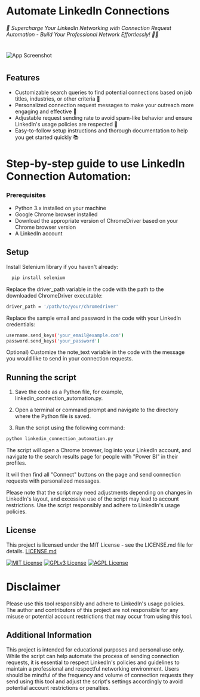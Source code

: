 # Automate LinkedIn Connections

###### 🚀 Supercharge Your LinkedIn Networking with Connection Request Automation - Build Your Professional Network Effortlessly! 🔗🤖

#
#

![App Screenshot](https://media.giphy.com/media/v1.Y2lkPTc5MGI3NjExZGNiMDRjZmIzOGZhOWI1YmRkYmI0MTQyOTMwOWJjMmEyM2E2YTZlNSZjdD1n/K9OjxvhZIgfT9LjUxp/giphy.gif)

#
#


## Features
* Customizable search queries to find potential connections based on job titles, industries, or other criteria 🎯
* Personalized connection request messages to make your outreach more engaging and effective 💌
* Adjustable request sending rate to avoid spam-like behavior and ensure LinkedIn's usage policies are respected 🚦
* Easy-to-follow setup instructions and thorough documentation to help you get started quickly 📚

# Step-by-step guide to use LinkedIn Connection Automation:

### Prerequisites
* Python 3.x installed on your machine
* Google Chrome browser installed
* Download the appropriate version of ChromeDriver based on your Chrome browser version
* A LinkedIn account
## Setup

 Install Selenium library if you haven't already:

```bash
  pip install selenium

```
Replace the driver_path variable in the code with the path to the downloaded ChromeDriver executable:

```bash 
driver_path = '/path/to/your/chromedriver'
```

Replace the sample email and password in the code with your LinkedIn credentials:

```bash 
username.send_keys('your_email@example.com')
password.send_keys('your_password')
```

Optional) Customize the note_text variable in the code with the message you would like to send in your connection requests.


## Running the script
1. Save the code as a Python file, for example, linkedin_connection_automation.py.

2. Open a terminal or command prompt and navigate to the directory where the Python file is saved.

3. Run the script using the following command:

```bash 
python linkedin_connection_automation.py
```

The script will open a Chrome browser, log into your LinkedIn account, and navigate to the search results page for people with "Power BI" in their profiles.

It will then find all "Connect" buttons on the page and send connection requests with personalized messages.

Please note that the script may need adjustments depending on changes in LinkedIn's layout, and excessive use of the script may lead to account restrictions. Use the script responsibly and adhere to LinkedIn's usage policies.
## License


This project is licensed under the MIT License - see the LICENSE.md file for details. [LICENSE.md](https://LICENSE.md/)

[![MIT License](https://img.shields.io/badge/License-MIT-green.svg)](https://choosealicense.com/licenses/mit/)
[![GPLv3 License](https://img.shields.io/badge/License-GPL%20v3-yellow.svg)](https://opensource.org/licenses/)
[![AGPL License](https://img.shields.io/badge/license-AGPL-blue.svg)](http://www.gnu.org/licenses/agpl-3.0)





# Disclaimer
Please use this tool responsibly and adhere to LinkedIn's usage policies. The author and contributors of this project are not responsible for any misuse or potential account restrictions that may occur from using this tool.

## Additional Information
This project is intended for educational purposes and personal use only. While the script can help automate the process of sending connection requests, it is essential to respect LinkedIn's policies and guidelines to maintain a professional and respectful networking environment. Users should be mindful of the frequency and volume of connection requests they send using this tool and adjust the script's settings accordingly to avoid potential account restrictions or penalties.


